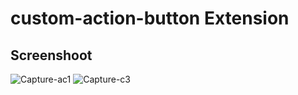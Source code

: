 custom-action-button Extension
======

## Screenshoot
![Capture-ac1](https://user-images.githubusercontent.com/23657262/60898899-c45f8f80-a293-11e9-8315-e72f81d280b7.PNG) 
![Capture-c3](https://user-images.githubusercontent.com/23657262/60898926-d04b5180-a293-11e9-8660-b5ce4d7886ec.PNG)
